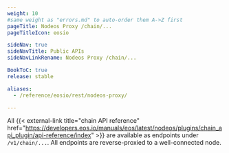 ```yaml
---
weight: 10
#same weight as "errors.md" to auto-order them A->Z first
pageTitle: Nodeos Proxy /chain/...
pageTitleIcon: eosio

sideNav: true
sideNavTitle: Public APIs
sideNavLinkRename: Nodeos Proxy /chain/...

BookToC: true
release: stable

aliases:
  - /reference/eosio/rest/nodeos-proxy/

---
```


All {{< external-link title="chain API reference" href="https://developers.eos.io/manuals/eos/latest/nodeos/plugins/chain_api_plugin/api-reference/index" >}} are available as endpoints under `/v1/chain/...`. All endpoints are reverse-proxied to a well-connected node.

